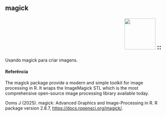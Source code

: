 
## magick  <p align="right">  <img src="https://github.com/user-attachments/assets/785952cc-f305-4c2f-8aa6-60d5c1277e1a" height="100"/> ::


<p align="left">
Usando magick para criar imagens.
</p>



#### Referência
The magick package provide a modern and simple toolkit for image processing in R. It wraps the ImageMagick STL which is the most comprehensive open-source image processing library available today.

Ooms J (2025). magick: Advanced Graphics and Image-Processing in R. R package version 2.8.7, https://docs.ropensci.org/magick/.
